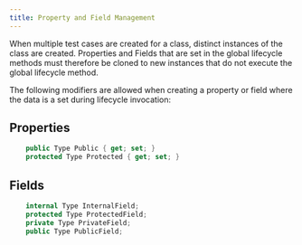 ```yaml
---
title: Property and Field Management
---
```


When multiple test cases are created for a class, distinct instances of the class are created. Properties and Fields that are set in the global lifecycle methods must therefore be cloned to new instances that do not execute the global lifecycle method.

The following modifiers are allowed when creating a property or field where the data is a set during lifecycle invocation:

## Properties

```csharp
    public Type Public { get; set; }
    protected Type Protected { get; set; }
```

## Fields

```csharp
    internal Type InternalField;
    protected Type ProtectedField;
    private Type PrivateField;
    public Type PublicField;
```
